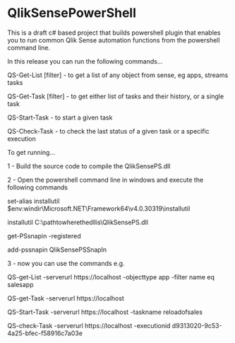 # QlikSensePowerShell

This is a draft c# based project that builds powershell plugin that enables you to run common Qlik Sense automation functions from the powershell command line.

In this release you can run the following commands...

QS-Get-List <serverurl> <object> [filter]   -  to get a list of any object from sense, eg apps, streams tasks

QS-Get-Task <serverurl> [filter]  - to get either  list of tasks and their history, or a single task

QS-Start-Task <serverurl> <taskid or taskname>   -  to start a given task

QS-Check-Task   <serverurl> <taskid or executionid>   - to check the last status of a given task or a specific execution



To get running...

1 - Build the source code to compile the QlikSensePS.dll

2 - Open the powershell command line in windows and execute the following commands

  set-alias installutil $env:windir\Microsoft.NET\Framework64\v4.0.30319\installutil
  
  installutil C:\pathtowherethedllis\QlikSensePS.dll
  
  get-PSsnapin -registered
  
  add-pssnapin QlikSensePSSnapIn
  

3 - now you can use the commands e.g.

   QS-get-List -serverurl https://localhost -objecttype app -filter name eq salesapp
   
   QS-get-Task -serverurl https://localhost
   
   QS-Start-Task -serverurl https://localhost -taskname reloadofsales
   
   QS-check-Task -serverurl https://localhost -executionid d9313020-9c53-4a25-bfec-f58916c7a03e
   





